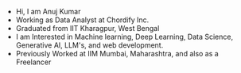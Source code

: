 - Hi, I am Anuj Kumar
- Working as Data Analyst at Chordify Inc.
- Graduated from IIT Kharagpur, West Bengal
- I am Interested in Machine learning, Deep Learning, Data Science, Generative AI, LLM's, and web development.
- Previously Worked at IIM Mumbai, Maharashtra, and also as a Freelancer

<!---
anuj8052/anuj8052 is a ✨ special ✨ repository because its `README.md` (this file) appears on your GitHub profile.
You can click the Preview link to take a look at your changes.
--->
